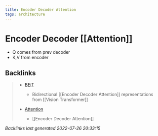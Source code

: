 ```yaml
---
title: Encoder Decoder Attention
tags: architecture 
---
```


# Encoder Decoder [[Attention]]
- Q comes from prev decoder
- K,V from encoder










































## Backlinks

> - [BEiT](BEiT.md)
>   - Bidirectional [[Encoder Decoder Attention]] representations from [[Vision Transformer]]
>    
> - [Attention](Attention.md)
>   - [[Encoder Decoder Attention]]

_Backlinks last generated 2022-07-26 20:33:15_
